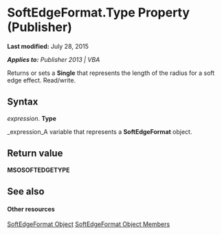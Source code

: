 
# SoftEdgeFormat.Type Property (Publisher)

 **Last modified:** July 28, 2015

 _**Applies to:** Publisher 2013 | VBA_

Returns or sets a  **Single** that represents the length of the radius for a soft edge effect. Read/write.


## Syntax

 _expression_. **Type**

 _expression_A variable that represents a  **SoftEdgeFormat** object.


## Return value

 **MSOSOFTEDGETYPE**


## See also


#### Other resources


 [SoftEdgeFormat Object](c14a02e0-8af2-55c3-1e22-78d60e1213f0.md)
 [SoftEdgeFormat Object Members](9cd0fb12-33e1-2caf-bed3-53b199a7e77b.md)
